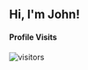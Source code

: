 ## Hi, I'm John!

#### Profile Visits 

![visitors](https://visitor-badge.glitch.me/badge?page_id=john-reiner.john-reiner)